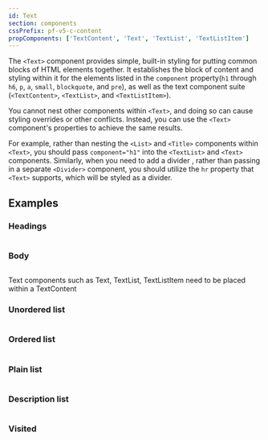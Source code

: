 ```yaml
---
id: Text
section: components
cssPrefix: pf-v5-c-content
propComponents: ['TextContent', 'Text', 'TextList', 'TextListItem']
---
```


The `<Text>` component provides simple, built-in styling for putting common blocks of HTML elements together. It establishes the block of content and styling within it for the elements listed in the `component` property(`h1` through `h6`, `p`, `a`, `small`, `blockquote`, and `pre`), as well as the text component suite (`<TextContent>`, `<TextList>`, and `<TextListItem>`).

You cannot nest other components within `<Text>`, and doing so can cause styling overrides or other conflicts. Instead, you can use the `<Text>` component's properties to achieve the same results.

For example, rather than nesting the `<List>` and `<Title>` components within `<Text>`, you should pass `component="h1"` into the `<TextList>` and `<Text>` components. Similarly, when you need to add a divider , rather than passing in a separate `<Divider>` component, you should utilize the `hr` property that `<Text>` supports, which will be styled as a divider.

## Examples

### Headings

```ts file="./TextHeadings.tsx"

```

### Body

```ts file="./TextBody.tsx"

```

Text components such as Text, TextList, TextListItem need to be placed within a TextContent

### Unordered list

```ts file="./TextUnorderedList.tsx"

```

### Ordered list

```ts file="./TextOrderedList.tsx"

```

### Plain list

```ts file="./TextPlainList.tsx"

```

### Description list

```ts file="./TextDescriptionList.tsx"

```

### Visited

```ts file="./TextVisited.tsx"

```
